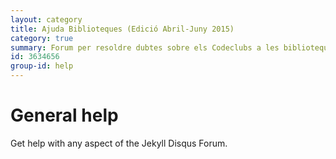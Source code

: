 ```yaml
---
layout: category
title: Ajuda Biblioteques (Edició Abril-Juny 2015)
category: true
summary: Forum per resoldre dubtes sobre els Codeclubs a les biblioteques (2a edició).
id: 3634656
group-id: help
---
```


# General help

Get help with any aspect of the Jekyll Disqus Forum.
